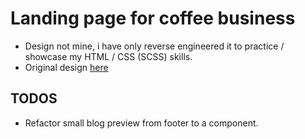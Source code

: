 # Landing page for coffee business

- Design not mine, i have only reverse engineered it to practice / showcase my HTML / CSS (SCSS) skills.
- Original design [here](https://preview.colorlib.com/#coffeeblend)

## TODOS

- Refactor small blog preview from footer to a component.
